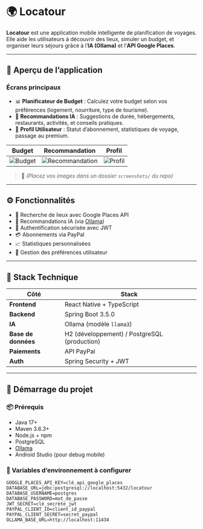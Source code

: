 # 🌍 Locatour

**Locatour** est une application mobile intelligente de planification de voyages. Elle aide les utilisateurs à découvrir des lieux, simuler un budget, et organiser leurs séjours grâce à l’**IA (Ollama)** et l’**API Google Places**.

---

## 📱 Aperçu de l’application

### Écrans principaux

- 📊 **Planificateur de Budget** : Calculez votre budget selon vos préférences (logement, nourriture, type de tourisme).
- 🧠 **Recommandations IA** : Suggestions de durée, hébergements, restaurants, activités, et conseils pratiques.
- 👤 **Profil Utilisateur** : Statut d’abonnement, statistiques de voyage, passage au premium.

| Budget | Recommandation | Profil |
|--------|----------------|--------|
| ![Budget](./screen/budget.jpg) | ![Recommandation](./screenshots/recommandation.jpg) | ![Profil](./screenshots/profil.jpg) |

> 📸 *(Placez vos images dans un dossier `screenshots/` du repo)*

---

## ⚙️ Fonctionnalités

- 🔎 Recherche de lieux avec Google Places API
- 🤖 Recommandations IA (via [Ollama](https://ollama.com/))
- 🔐 Authentification sécurisée avec JWT
- 💳 Abonnements via PayPal
- 📈 Statistiques personnalisées
- 🧳 Gestion des préférences utilisateur

---

## 🧰 Stack Technique

| Côté | Stack |
|------|-------|
| **Frontend** | React Native + TypeScript |
| **Backend** | Spring Boot 3.5.0 |
| **IA** | Ollama (modèle `llama3`) |
| **Base de données** | H2 (développement) / PostgreSQL (production) |
| **Paiements** | API PayPal |
| **Auth** | Spring Security + JWT |

---

## 🚀 Démarrage du projet

### 📦 Prérequis

- Java 17+
- Maven 3.6.3+
- Node.js + npm
- PostgreSQL
- [Ollama](https://ollama.com/)
- Android Studio (pour debug mobile)

### 🔐 Variables d’environnement à configurer

```env
GOOGLE_PLACES_API_KEY=clé_api_google_places
DATABASE_URL=jdbc:postgresql://localhost:5432/locatour
DATABASE_USERNAME=postgres
DATABASE_PASSWORD=mot_de_passe
JWT_SECRET=clé_secrète_jwt
PAYPAL_CLIENT_ID=client_id_paypal
PAYPAL_CLIENT_SECRET=secret_paypal
OLLAMA_BASE_URL=http://localhost:11434
